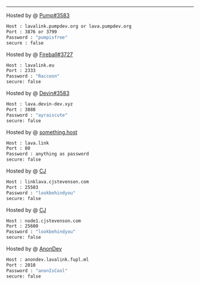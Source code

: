 ---

Hosted by @ [Pump#3583](https://pumpdev.org)
```bash
Host : lavalink.pumpdev.org or lava.pumpdev.org
Port : 3876 or 3799
Password : "pumpisfree"
secure : false
```
Hosted by @ [Fireball#3727](https://www.lavalink.eu)
```bash
Host : lavalink.eu
Port : 2333
Password : "Raccoon"
secure: false
```
Hosted by @ [Devin#3583](https://devin-dev.xyz)
```bash
Host : lava.devin-dev.xyz
Port : 3888
Password : "ayraiscute"
secure: false
```
Hosted by @ [something.host](https://support.something.host/en/article/lavalink-hosting-okm26z/)
```bash
Host : lava.link
Port : 80
Password : anything as password
secure: false
```
Hosted by @ [CJ](https://cjstevenson.com/)
```bash
Host : linklava.cjstevenson.com
Port : 25503
Password : "lookbehindyou"
secure: false
```
Hosted by @ [CJ](https://cjstevenson.com/)
```bash
Host : node1.cjstevenson.com
Port : 25600
Password : "lookbehindyou"
secure: false
```
Hosted by @ [AnonDev](https://anondev.ml)
```bash
Host : anondev.lavalink.fupl.ml
Port : 2010
Password : "anonIsCool"
secure: false
```

